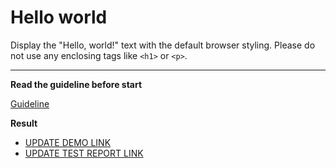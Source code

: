 # Hello world

Display the "Hello, world!" text with the default browser styling. Please do not 
use any enclosing tags like `<h1>` or `<p>`.
___

**Read the guideline before start**

[Guideline](https://mate-academy.github.io/layout_task-guideline/)

**Result**

- [UPDATE DEMO LINK](https://tolyaruban.github.io/layout_hello-world/) <br>
- [UPDATE TEST REPORT LINK](https://tolyaruban.github.io/layout_hello-world/report/html_report/)
